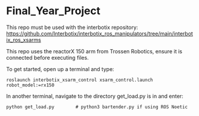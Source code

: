 # Final_Year_Project

This repo must be used with the interbotix repository: https://github.com/Interbotix/interbotix_ros_manipulators/tree/main/interbotix_ros_xsarms

This repo uses the reactorX 150 arm from Trossen Robotics, ensure it is connected before executing files.

To get started, open up a terminal and type:

```roslaunch interbotix_xsarm_control xsarm_control.launch robot_model:=rx150```

In another terminal, navigate to the directory get_load.py is in and enter:

```python get_load.py        # python3 bartender.py if using ROS Noetic```
